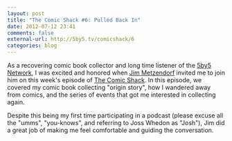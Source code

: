 ```yaml
---
layout: post
title: "The Comic Shack #6: Pulled Back In"
date: 2012-07-12 23:41
comments: false
external-url: http://5by5.tv/comicshack/6
categories: blog
---
```


As a recovering comic book collector and long time listener of the [5by5 Network], I was excited and honored when [Jim Metzendorf] invited me to join him on this week's episode of [The Comic Shack]. In this episode, we covered my comic book collecting "origin story", how I wandered away from comics, and the series of events that got me interested in collecting again.
 
Despite this being my first time participating in a podcast (please excuse all the "umms", "you-knows", and referring to Joss Whedon as "Josh"), Jim did a great job of making me feel comfortable and guiding the conversation. 

[5by5 Network]: http://5by5.tv
[Jim Metzendorf]: http://5by5.tv/people/jim-metzendorf
[The Comic Shack]: http://5by5.tv/comicshack